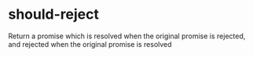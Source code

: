 # should-reject
Return a promise which is resolved when the original promise is rejected, and rejected when the original promise is resolved